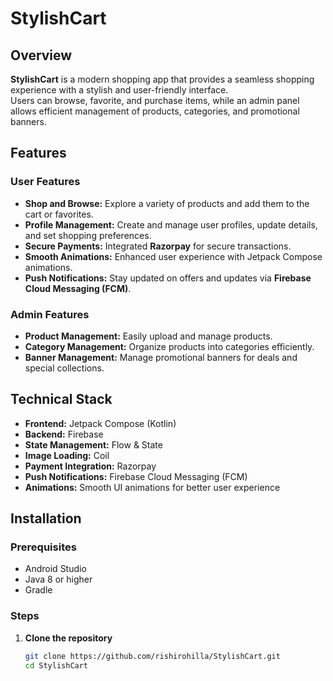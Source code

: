 # StylishCart  

## Overview  
**StylishCart** is a modern shopping app that provides a seamless shopping experience with a stylish and user-friendly interface.  
Users can browse, favorite, and purchase items, while an admin panel allows efficient management of products, categories, and promotional banners.  

## Features  

### User Features  
- **Shop and Browse:** Explore a variety of products and add them to the cart or favorites.  
- **Profile Management:** Create and manage user profiles, update details, and set shopping preferences.  
- **Secure Payments:** Integrated **Razorpay** for secure transactions.  
- **Smooth Animations:** Enhanced user experience with Jetpack Compose animations.  
- **Push Notifications:** Stay updated on offers and updates via **Firebase Cloud Messaging (FCM)**.  

### Admin Features  
- **Product Management:** Easily upload and manage products.  
- **Category Management:** Organize products into categories efficiently.  
- **Banner Management:** Manage promotional banners for deals and special collections.  

## Technical Stack  
- **Frontend:** Jetpack Compose (Kotlin)  
- **Backend:** Firebase  
- **State Management:** Flow & State  
- **Image Loading:** Coil  
- **Payment Integration:** Razorpay  
- **Push Notifications:** Firebase Cloud Messaging (FCM)  
- **Animations:** Smooth UI animations for better user experience  

## Installation  

### Prerequisites  
- Android Studio  
- Java 8 or higher  
- Gradle  

### Steps  

1. **Clone the repository**  
   ```sh
   git clone https://github.com/rishirohilla/StylishCart.git
   cd StylishCart
